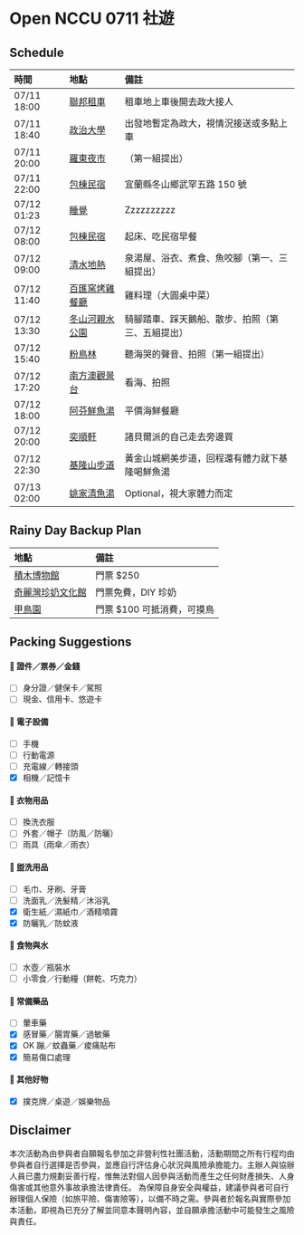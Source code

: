 # Open NCCU 0711 社遊

## Schedule

| 時間        | 地點                                                        | 備註                                             |
| :---------- | :---------------------------------------------------------- | :----------------------------------------------- |
| 07/11 18:00 | [聯邦租車](https://maps.app.goo.gl/ULtV1BbUTwHnxBMHA)       | 租車地上車後開去政大接人                         |
| 07/11 18:40 | [政治大學](https://maps.app.goo.gl/onzbGEoJSUbJA7Ts6)       | 出發地暫定為政大，視情況接送或多點上車           |
| 07/11 20:00 | [羅東夜市](https://maps.app.goo.gl/Ea5g6dbJLwTizz5V6)       | （第一組提出）                                   |
| 07/11 22:00 | [包棟民宿](https://maps.app.goo.gl/3NQ7ap26UChu9GwL7)       | 宜蘭縣冬山鄉武罕五路 150 號                      |
| 07/12 01:23 | [睡覺](https://maps.app.goo.gl/3NQ7ap26UChu9GwL7)           | Zzzzzzzzzz                                       |
| 07/12 08:00 | [包棟民宿](https://maps.app.goo.gl/3NQ7ap26UChu9GwL7)       | 起床、吃民宿早餐                                 |
| 07/12 09:00 | [清水地熱](https://maps.app.goo.gl/d6cMpW1s11JmWqqR9)       | 泉湯屋、浴衣、煮食、魚咬腳（第一、三組提出）     |
| 07/12 11:40 | [百匯窯烤雞餐廳](https://maps.app.goo.gl/jCoVLtJefQS2qm1q8) | 雞料理（大圓桌中菜）                             |
| 07/12 13:30 | [冬山河親水公園](https://maps.app.goo.gl/Te7UWdZKMRD2Xtj88) | 騎腳踏車、踩天鵝船、散步、拍照（第三、五組提出） |
| 07/12 15:40 | [粉鳥林](https://maps.app.goo.gl/WEEewVuEWkKtzpdXA)         | 聽海哭的聲音、拍照（第一組提出）                 |
| 07/12 17:20 | [南方澳觀景台](https://maps.app.goo.gl/ECJatfVSbvRdUfnU7)   | 看海、拍照                                       |
| 07/12 18:00 | [阿芬鮮魚湯](https://maps.app.goo.gl/BjYWNz7ghqdy761B6)     | 平價海鮮餐廳                                     |
| 07/12 20:00 | [奕順軒](https://maps.app.goo.gl/dz5xrCEC5PCyZkHJA)         | 諸貝爾派的自己走去旁邊買                         |
| 07/12 22:30 | [基隆山步道](https://maps.app.goo.gl/jca8LgidU6QSzYmK8)     | 黃金山城網美步道，回程還有體力就下基隆喝鮮魚湯   |
| 07/13 02:00 | [姚家清魚湯](https://maps.app.goo.gl/kYa7H3hZq9HdMoWo9)     | Optional，視大家體力而定                         |

## Rainy Day Backup Plan

| 地點                                                          | 備註                       |
| :------------------------------------------------------------ | :------------------------- |
| [積木博物館](https://maps.app.goo.gl/SP7JZfGmXZqMQTFw9)       | 門票 $250                  |
| [奇麗灣珍奶文化館](https://maps.app.goo.gl/tyLWdbwzNc3dNiBQ8) | 門票免費，DIY 珍奶         |
| [甲鳥園](https://maps.app.goo.gl/edtmuyz4qyGtbtfG9)           | 門票 $100 可抵消費，可摸鳥 |

## Packing Suggestions

#### 🎫 證件／票券／金錢

- [ ] 身分證／健保卡／駕照
- [ ] 現金、信用卡、悠遊卡

#### 📱 電子設備

- [ ] 手機
- [ ] 行動電源
- [ ] 充電線／轉接頭
- [x] 相機／記憶卡

#### 👕 衣物用品

- [ ] 換洗衣服
- [ ] 外套／帽子（防風／防曬）
- [ ] 雨具（雨傘／雨衣）

#### 🧴 盥洗用品

- [ ] 毛巾、牙刷、牙膏
- [ ] 洗面乳／洗髮精／沐浴乳
- [x] 衛生紙／濕紙巾／酒精噴霧
- [x] 防曬乳／防蚊液

#### 🍫 食物與水

- [ ] 水壺／瓶裝水
- [ ] 小零食／行動糧（餅乾、巧克力）

#### 💊 常備藥品

- [ ] 暈車藥
- [x] 感冒藥／腸胃藥／過敏藥
- [x] OK 蹦／蚊蟲藥／痠痛貼布
- [x] 簡易傷口處理

#### 📌 其他好物

- [x] 撲克牌／桌遊／娛樂物品

## Disclaimer

本次活動為由參與者自願報名參加之非營利性社團活動，活動期間之所有行程均由參與者自行選擇是否參與，並應自行評估身心狀況與風險承擔能力。主辦人與協辦人員已盡力規劃妥善行程，惟無法對個人因參與活動而產生之任何財產損失、人身傷害或其他意外事故承擔法律責任。
為保障自身安全與權益，建議參與者可自行辦理個人保險（如旅平險、傷害險等），以備不時之需。參與者於報名與實際參加本活動，即視為已充分了解並同意本聲明內容，並自願承擔活動中可能發生之風險與責任。
